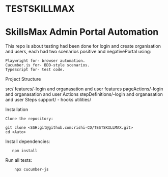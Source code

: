 # TESTSKILLMAX


# SkillsMax Admin Portal Automation

This repo is about testing had been done for login and create organisation and users, each had two scenarios positive and negativePortal using:

    Playwright for- browser automation.
    Cucumber.js for- BDD-style scenarios.
    TypeScript for- test code.

Project Structure

src/
features/-login and organasation and user features
pageActions/-login and organasation and user Actions
stepDefinitions/-login and organasation and user Steps
support/ - hooks
utilities/ 

Installation

    Clone the repository:

    git clone <SSH:git@github.com:rishi-CD/TESTSKILLMAX.git>
    cd <Auto>

Install dependencies:

       npm install

 Run all tests:

        npx cucumber-js


